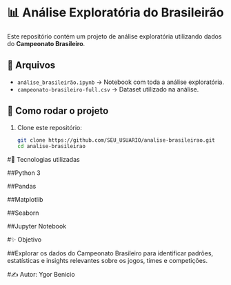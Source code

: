 # 📊 Análise Exploratória do Brasileirão

Este repositório contém um projeto de análise exploratória utilizando dados do **Campeonato Brasileiro**.

## 📂 Arquivos

- `análise_brasileirão.ipynb` → Notebook com toda a análise exploratória.  
- `campeonato-brasileiro-full.csv` → Dataset utilizado na análise.  

## 🚀 Como rodar o projeto

1. Clone este repositório:
   ```bash
   git clone https://github.com/SEU_USUARIO/analise-brasileirao.git
   cd analise-brasileirao
   
#📌 Tecnologias utilizadas

##Python 3

##Pandas

##Matplotlib

##Seaborn

##Jupyter Notebook

#✨ Objetivo

##Explorar os dados do Campeonato Brasileiro para identificar padrões, estatísticas e insights relevantes sobre os jogos, times e competições.

#✍️ Autor: Ygor Benicio
